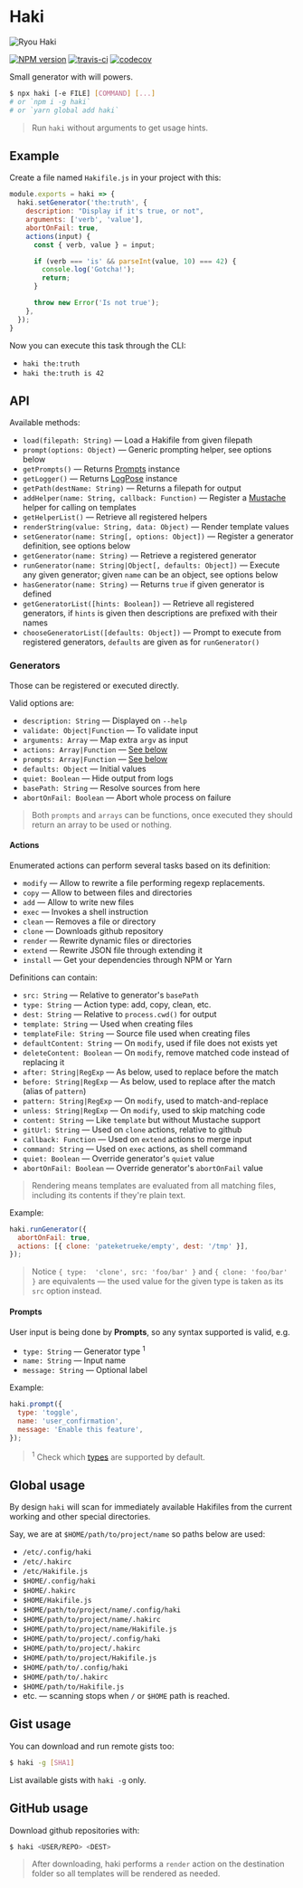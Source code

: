 # Haki

![Ryou Haki](https://cdn.lanetaneta.com/wp-content/uploads/2020/08/1597113488_One-Piece-revela-un-nuevo-nombre-para-Haki-780x470.webp)

[![NPM version](https://badge.fury.io/js/haki.svg)](http://badge.fury.io/js/haki)
[![travis-ci](https://api.travis-ci.org/pateketrueke/haki.svg)](https://travis-ci.org/pateketrueke/haki)
[![codecov](https://codecov.io/gh/pateketrueke/haki/branch/master/graph/badge.svg)](https://codecov.io/gh/pateketrueke/haki)

Small generator with will powers.

```bash
$ npx haki [-e FILE] [COMMAND] [...]
# or `npm i -g haki`
# or `yarn global add haki`
```

> Run `haki` without arguments to get usage hints.

## Example

Create a file named `Hakifile.js` in your project with this:

```js
module.exports = haki => {
  haki.setGenerator('the:truth', {
    description: "Display if it's true, or not",
    arguments: ['verb', 'value'],
    abortOnFail: true,
    actions(input) {
      const { verb, value } = input;

      if (verb === 'is' && parseInt(value, 10) === 42) {
        console.log('Gotcha!');
        return;
      }

      throw new Error('Is not true');
    },
  });
}
```

Now you can execute this task through the CLI:

- `haki the:truth`
- `haki the:truth is 42`

## API

Available methods:

- `load(filepath: String)` &mdash; Load a Hakifile from given filepath
- `prompt(options: Object)` &mdash; Generic prompting helper, see options below
- `getPrompts()` &mdash; Returns [Prompts](https://github.com/terkelg/prompts) instance
- `getLogger()` &mdash; Returns [LogPose](https://github.com/pateketrueke/log-pose) instance
- `getPath(destName: String)` &mdash; Returns a filepath for output
- `addHelper(name: String, callback: Function)` &mdash; Register a [Mustache](https://github.com/janl/mustache.js/) helper for calling on templates
- `getHelperList()` &mdash; Retrieve all registered helpers
- `renderString(value: String, data: Object)` &mdash; Render template values
- `setGenerator(name: String[, options: Object])` &mdash; Register a generator definition, see options below
- `getGenerator(name: String)` &mdash; Retrieve a registered generator
- `runGenerator(name: String|Object[, defaults: Object])` &mdash; Execute any given generator; given `name` can be an object, see options below
- `hasGenerator(name: String)` &mdash; Returns `true` if given generator is defined
- `getGeneratorList([hints: Boolean])` &mdash; Retrieve all registered generators, if `hints` is given then descriptions are prefixed with their names
- `chooseGeneratorList([defaults: Object])` &mdash; Prompt to execute from registered generators, `defaults` are given as for `runGenerator()`

### Generators

Those can be registered or executed directly.

Valid options are:

- `description: String` &mdash; Displayed on `--help`
- `validate: Object|Function` &mdash; To validate input
- `arguments: Array` &mdash; Map extra `argv` as input
- `actions: Array|Function` &mdash; [See below](#actions)
- `prompts: Array|Function` &mdash; [See below](#prompts)
- `defaults: Object` &mdash; Initial values
- `quiet: Boolean` &mdash; Hide output from logs
- `basePath: String` &mdash; Resolve sources from here
- `abortOnFail: Boolean` &mdash; Abort whole process on failure

> Both `prompts` and `arrays` can be functions, once executed they should return an array to be used or nothing.

#### Actions

Enumerated actions can perform several tasks based on its definition:

- `modify` &mdash; Allow to rewrite a file performing regexp replacements.
- `copy` &mdash; Allow to between files and directories
- `add` &mdash; Allow to write new files
- `exec` &mdash; Invokes a shell instruction
- `clean` &mdash; Removes a file or directory
- `clone` &mdash; Downloads github repository
- `render` &mdash; Rewrite dynamic files or directories
- `extend` &mdash; Rewrite JSON file through extending it
- `install` &mdash; Get your dependencies through NPM or Yarn

Definitions can contain:

- `src: String` &mdash; Relative to generator's `basePath`
- `type: String` &mdash; Action type: add, copy, clean, etc.
- `dest: String` &mdash; Relative to `process.cwd()` for output
- `template: String` &mdash; Used when creating files
- `templateFile: String` &mdash; Source file used when creating files
- `defaultContent: String` &mdash; On `modify`, used if file does not exists yet
- `deleteContent: Boolean` &mdash; On `modify`, remove matched code instead of replacing it
- `after: String|RegExp` &mdash; As below, used to replace before the match
- `before: String|RegExp` &mdash; As below, used to replace after the match (alias of `pattern`)
- `pattern: String|RegExp` &mdash; On `modify`, used to match-and-replace
- `unless: String|RegExp` &mdash; On `modify`, used to skip matching code
- `content: String` &mdash; Like `template` but without Mustache support
- `gitUrl: String` &mdash; Used on `clone` actions, relative to github
- `callback: Function` &mdash; Used on `extend` actions to merge input
- `command: String` &mdash; Used on `exec` actions, as shell command
- `quiet: Boolean` &mdash; Override generator's `quiet` value
- `abortOnFail: Boolean` &mdash; Override generator's `abortOnFail` value

> Rendering means templates are evaluated from all matching files, including its contents if they're plain text.

Example:

```js
haki.runGenerator({
  abortOnFail: true,
  actions: [{ clone: 'pateketrueke/empty', dest: '/tmp' }],
});
```

> Notice `{ type:  'clone', src: 'foo/bar' }` and `{ clone: 'foo/bar' }` are equivalents
> &mdash; the used value for the given type is taken as its `src` option instead.

#### Prompts

User input is being done by **Prompts**, so any syntax supported is valid, e.g.

- `type: String` &mdash; Generator type <sup>1</sup>
- `name: String` &mdash; Input name
- `message: String` &mdash; Optional label

Example:

```js
haki.prompt({
  type: 'toggle',
  name: 'user_confirmation',
  message: 'Enable this feature',
});
```

> <sup>1</sup> Check which [types](https://github.com/terkelg/prompts#-types) are supported by default.

## Global usage

By design `haki` will scan for immediately available Hakifiles from the current working and other special directories.

Say, we are at `$HOME/path/to/project/name` so paths below are used:

- `/etc/.config/haki`
- `/etc/.hakirc`
- `/etc/Hakifile.js`
- `$HOME/.config/haki`
- `$HOME/.hakirc`
- `$HOME/Hakifile.js`
- `$HOME/path/to/project/name/.config/haki`
- `$HOME/path/to/project/name/.hakirc`
- `$HOME/path/to/project/name/Hakifile.js`
- `$HOME/path/to/project/.config/haki`
- `$HOME/path/to/project/.hakirc`
- `$HOME/path/to/project/Hakifile.js`
- `$HOME/path/to/.config/haki`
- `$HOME/path/to/.hakirc`
- `$HOME/path/to/Hakifile.js`
- etc. &mdash; scanning stops when `/` or `$HOME` path is reached.

## Gist usage

You can download and run remote gists too:

```bash
$ haki -g [SHA1]
```

List available gists with `haki -g` only.

## GitHub usage

Download github repositories with:

```bash
$ haki <USER/REPO> <DEST>
```

> After downloading, haki performs a `render` action on the destination folder so all templates will be rendered as needed.

